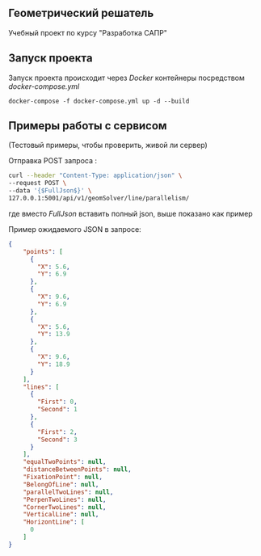 ## Геометрический решатель

Учебный проект по курсу "Разработка САПР"

## Запуск проекта

Запуск проекта происходит через *Docker* контейнеры посредством *docker-compose.yml*
```
docker-compose -f docker-compose.yml up -d --build
```
## Примеры работы с сервисом
(Тестовый примеры, чтобы проверить, живой ли сервер)

Отправка POST запроса :
```bash
curl --header "Content-Type: application/json" \
--request POST \
--data '{$FullJson$}' \
127.0.0.1:5001/api/v1/geomSolver/line/parallelism/
```
где вместо *$FullJson$* вставить полный json, выше показано как пример

Пример ожидаемого JSON в запросе:
```json
{
    "points": [
      {
        "X": 5.6,
        "Y": 6.9
      },
      {
        "X": 9.6,
        "Y": 6.9
      },
      {
        "X": 5.6,
        "Y": 13.9
      },
      {
        "X": 9.6,
        "Y": 18.9
      }
    ],
    "lines": [
      {
        "First": 0,
        "Second": 1
      },
      {
        "First": 2,
        "Second": 3
      }
    ],
    "equalTwoPoints": null,
    "distanceBetweenPoints": null,
    "FixationPoint": null,
    "BelongOfLine": null,
    "parallelTwoLines": null,
    "PerpenTwoLines": null,
    "CornerTwoLines": null,
    "VerticalLine": null,
    "HorizontLine": [
      0
    ]
}
```
